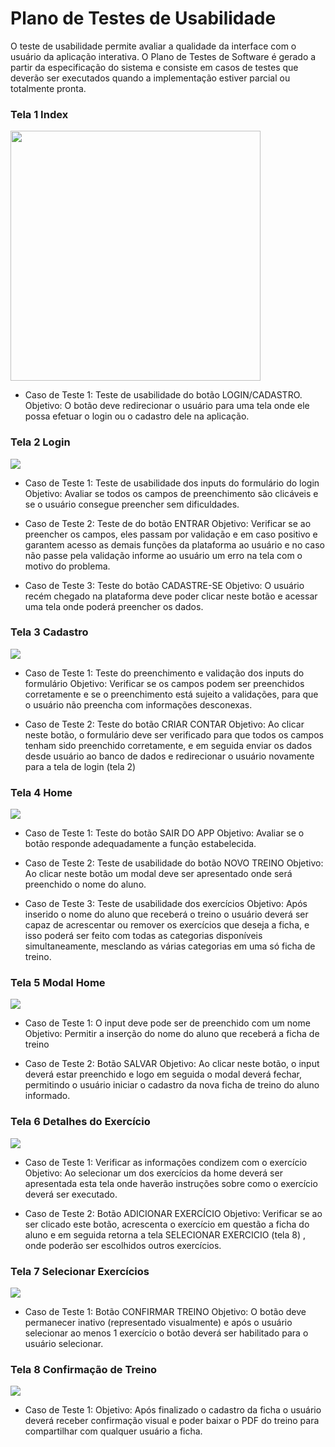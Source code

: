 # Plano de Testes de Usabilidade

O teste de usabilidade permite avaliar a qualidade da interface com o usuário da aplicação interativa. O Plano de Testes de Software é gerado a partir da especificação do sistema e consiste em casos de testes que deverão ser executados quando a implementação estiver parcial ou totalmente pronta.

### Tela 1 Index

<img src="https://user-images.githubusercontent.com/103080396/227782232-7f8d2bc3-df43-4e97-ab0f-b099fef496bd.jpg" width="400px"/> 

- Caso de Teste 1: Teste de usabilidade do botão LOGIN/CADASTRO.
Objetivo: O botão deve redirecionar o usuário para uma tela onde ele possa efetuar o login ou o cadastro dele na aplicação.

### Tela 2 Login

<img src="https://github.com/ICEI-PUC-Minas-PMV-ADS/SuperGym/assets/103080396/36e80b01-242a-4957-ab29-c8e75cfaff76" />  

- Caso de Teste 1: Teste de usabilidade dos inputs do formulário do login
Objetivo: Avaliar se todos os campos de preenchimento são clicáveis e se o usuário consegue preencher sem dificuldades.

- Caso de Teste 2: Teste de  do botão ENTRAR
Objetivo: Verificar se ao preencher os campos, eles passam por validação e em caso positivo e garantem acesso as demais funções da plataforma ao usuário e no caso não passe pela validação informe ao usuário um erro na tela com o motivo do problema.

- Caso de Teste 3: Teste do botão CADASTRE-SE
Objetivo: O usuário recém chegado na plataforma deve poder clicar neste botão e acessar uma tela onde poderá preencher os dados.

### Tela 3 Cadastro

<img src="https://github.com/ICEI-PUC-Minas-PMV-ADS/SuperGym/assets/103080396/4a3c0a46-78b7-4c53-86b7-f4650df7e4cd" />  

- Caso de Teste 1: Teste do preenchimento e validação dos inputs do formulário
Objetivo: Verificar se os campos podem ser preenchidos corretamente e se o preenchimento está sujeito a validações, para que o usuário não preencha com informações desconexas.

- Caso de Teste 2: Teste do botão CRIAR CONTAR
Objetivo: Ao clicar neste botão, o formulário deve ser verificado para que todos os campos tenham sido preenchido corretamente, e em seguida enviar os dados desde usuário ao banco de dados e redirecionar o usuário novamente para a tela de login (tela 2)

### Tela 4 Home

<img src="https://github.com/ICEI-PUC-Minas-PMV-ADS/SuperGym/assets/103080396/9e90fd32-5d32-4d55-9567-0ceb7f2100a1" />  

- Caso de Teste 1: Teste do botão SAIR DO APP
Objetivo: Avaliar se o botão responde adequadamente a função estabelecida.

- Caso de Teste 2: Teste de usabilidade do botão NOVO TREINO
Objetivo: Ao clicar neste botão um modal deve ser apresentado onde será preenchido o nome do aluno.

- Caso de Teste 3: Teste de usabilidade dos exercícios
Objetivo: Após inserido o nome do aluno que receberá o treino o usuário deverá ser capaz de acrescentar ou remover os exercícios que deseja a ficha, e isso poderá ser feito com todas as categorias disponíveis simultaneamente, mesclando as várias categorias em uma só ficha de treino.

### Tela 5 Modal Home

<img src="https://github.com/ICEI-PUC-Minas-PMV-ADS/SuperGym/assets/103080396/f8f56493-bb47-4793-9a92-5374f5cc4f94" />  

- Caso de Teste 1: O input deve pode ser de preenchido com um nome
Objetivo: Permitir a inserção do nome do aluno que receberá a ficha de treino

- Caso de Teste 2: Botão SALVAR
Objetivo: Ao clicar neste botão, o input deverá estar preenchido e logo em seguida o modal deverá fechar, permitindo o usuário iniciar o cadastro da nova ficha de treino do aluno informado.

### Tela 6 Detalhes do Exercício

<img src="https://github.com/ICEI-PUC-Minas-PMV-ADS/SuperGym/assets/103080396/f29ce2ea-6517-4003-9430-05c0fff1b4db" />  

- Caso de Teste 1: Verificar as informações condizem com o exercício
Objetivo: Ao selecionar um dos exercícios da home deverá ser apresentada esta tela onde haverão instruções sobre como o exercício deverá ser executado.

- Caso de Teste 2: Botão ADICIONAR EXERCÍCIO
Objetivo: Verificar se ao ser clicado este botão, acrescenta o exercício em questão a ficha do aluno e em seguida retorna a tela SELECIONAR EXERCICIO (tela 8) , onde poderão ser escolhidos outros exercícios.

### Tela 7 Selecionar Exercícios

<img src="https://github.com/ICEI-PUC-Minas-PMV-ADS/SuperGym/assets/103080396/885c08aa-15a1-49af-a3eb-6888a4483a5e" /> 

- Caso de Teste 1: Botão CONFIRMAR TREINO
Objetivo: O botão deve permanecer inativo (representado visualmente) e após o usuário selecionar ao menos 1 exercício o botão deverá ser habilitado para o usuário selecionar.

### Tela 8 Confirmação de Treino

<img src="https://github.com/ICEI-PUC-Minas-PMV-ADS/SuperGym/assets/103080396/850fc6d0-a13c-4c8a-b381-776bff2830bd" />  

- Caso de  Teste 1:
Objetivo: Após finalizado o cadastro da ficha o usuário deverá receber confirmação visual e poder baixar o PDF do treino para compartilhar com qualquer usuário a ficha.
